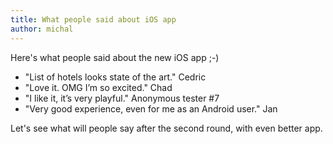```yaml
---
title: What people said about iOS app
author: michal
---
```


Here's what people said about the new iOS app ;-)

* "List of hotels looks state of the art." Cedric
* "Love it. OMG I’m so excited." Chad
* "I like it, it’s very playful." Anonymous tester #7
* "Very good experience, even for me as an Android user." Jan

Let's see what will people say after the second round, with even better app.